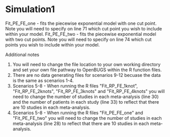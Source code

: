 # Simulation1

Fit_PE_FE_one - fits the piecewise exponential model with one cut point. Note you will need to specify on line 71 which cut point you wish to include within your model. 
Fit_PE_FE_two - fits the piecewise exponential model with two cut points. Note you will need to specify on line 74 which cut points you wish to include within your model. 

Additional notes
1. You will need to change the file location to your own working directory and set your own file pathway to OpenBUGS within the R function files.
2. There are no data generating files for scenarios 9-12 becuase the data is the same as scenarios 1-4.
3. Scenarios 5-8 - When running the R files "Fit_RP_FE_1knot", "Fit_RP_FE_2knots", "Fit_RP_FE_3knots" and "Fit_RP_FE_4knots" you will need to change the number of studies in each meta-analysis (line 30) and the number of patients in each study (line 33) to reflect that there are 10 studies in each meta-analysis. 
4. Scenarios 5-8 - When running the R files "Fit_PE_FE_one" and "Fit_PE_FE_two" you will need to change the number of studies in each meta-analysis (line 28) to reflect that there are 10 studies in each meta-analysis. 
